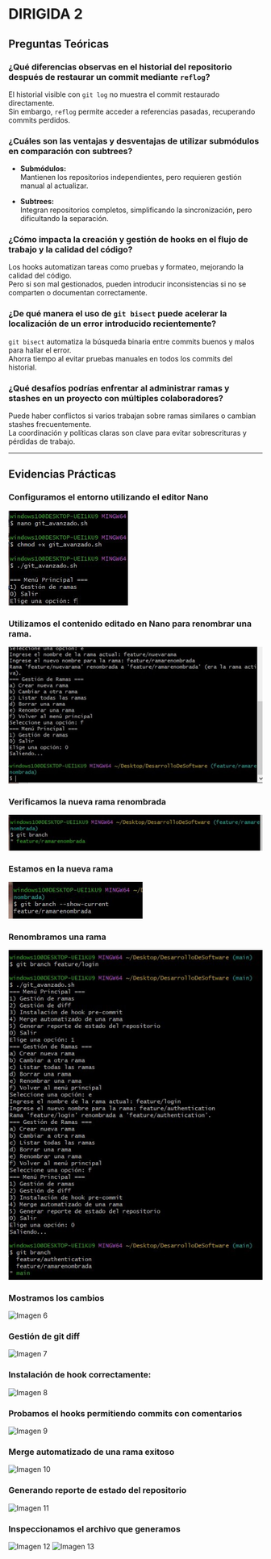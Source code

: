 # DIRIGIDA 2

## Preguntas Teóricas

### ¿Qué diferencias observas en el historial del repositorio después de restaurar un commit mediante `reflog`?

El historial visible con `git log` no muestra el commit restaurado directamente.  
Sin embargo, `reflog` permite acceder a referencias pasadas, recuperando commits perdidos.

### ¿Cuáles son las ventajas y desventajas de utilizar submódulos en comparación con subtrees?

- **Submódulos:**  
  Mantienen los repositorios independientes, pero requieren gestión manual al actualizar.

- **Subtrees:**  
  Integran repositorios completos, simplificando la sincronización, pero dificultando la separación.

### ¿Cómo impacta la creación y gestión de hooks en el flujo de trabajo y la calidad del código?

Los hooks automatizan tareas como pruebas y formateo, mejorando la calidad del código.  
Pero si son mal gestionados, pueden introducir inconsistencias si no se comparten o documentan correctamente.

### ¿De qué manera el uso de `git bisect` puede acelerar la localización de un error introducido recientemente?

`git bisect` automatiza la búsqueda binaria entre commits buenos y malos para hallar el error.  
Ahorra tiempo al evitar pruebas manuales en todos los commits del historial.

### ¿Qué desafíos podrías enfrentar al administrar ramas y stashes en un proyecto con múltiples colaboradores?

Puede haber conflictos si varios trabajan sobre ramas similares o cambian stashes frecuentemente.  
La coordinación y políticas claras son clave para evitar sobrescrituras y pérdidas de trabajo.

---

## Evidencias Prácticas

### Configuramos el entorno utilizando el editor Nano
![Imagen 1](https://github.com/AriusJoel1/DesarrolloDeSoftware/blob/main/dirigida2/img/imagen1.png.jpg)

### Utilizamos el contenido editado en Nano para renombrar una rama.
![Imagen 2](https://github.com/AriusJoel1/DesarrolloDeSoftware/blob/main/dirigida2/img/imagen2.png.jpg)

### Verificamos la nueva rama renombrada
![Imagen 3](https://github.com/AriusJoel1/DesarrolloDeSoftware/blob/main/dirigida2/img/imagen3.jpg)

### Estamos en la nueva rama
![Imagen 4](https://github.com/AriusJoel1/DesarrolloDeSoftware/blob/main/dirigida2/img/imagen4.jpg)

### Renombramos una rama 
![Imagen 5](https://github.com/AriusJoel1/DesarrolloDeSoftware/blob/main/dirigida2/img/imagen5.jpg)

### Mostramos los cambios  
![Imagen 6](./imagen6.png)

### Gestión de git diff 
![Imagen 7](./imagen7.png)

### Instalación de hook correctamente: 
![Imagen 8](./imagen8.png)

### Probamos el hooks permitiendo commits con comentarios 
![Imagen 9](./imagen9.png)

### Merge automatizado de una rama exitoso 
![Imagen 10](./imagen10.png)

### Generando reporte de estado del repositorio 
![Imagen 11](./imagen11.png)

### Inspeccionamos el archivo que generamos  
![Imagen 12](./imagen12.png)
![Imagen 13](./imagen13.png)
